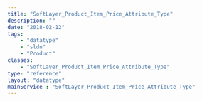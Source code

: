 ```yaml
---
title: "SoftLayer_Product_Item_Price_Attribute_Type"
description: ""
date: "2018-02-12"
tags:
    - "datatype"
    - "sldn"
    - "Product"
classes:
    - "SoftLayer_Product_Item_Price_Attribute_Type"
type: "reference"
layout: "datatype"
mainService : "SoftLayer_Product_Item_Price_Attribute_Type"
---
```

